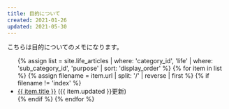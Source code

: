 ```yaml
---
title: 目的について
created: 2021-01-26
updated: 2021-05-30
---
```

こちらは目的についてのメモになります。

<ul>
    {% assign list = site.life_articles | where: 'category_id', 'life'
                                        | where: 'sub_category_id', 'purpose'
                                        | sort: 'display_order' %}
    {% for item in list %}
        {% assign filename = item.url | split: '/' | reverse | first %}
        {% if filename != 'index' %}
            <li>
            <a href="{{ item.url }}">{{ item.title }}</a> ({{ item.updated }}更新)
            </li>
        {% endif %}
    {% endfor %}
</ul>

